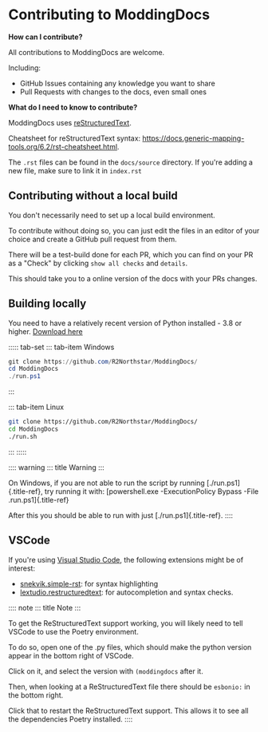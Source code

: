 # Contributing to ModdingDocs

**How can I contribute?**

All contributions to ModdingDocs are welcome.

Including:

-   GitHub Issues containing any knowledge you want to share
-   Pull Requests with changes to the docs, even small ones

**What do I need to know to contribute?**

ModdingDocs uses
[reStructuredText](https://en.wikipedia.org/wiki/ReStructuredText).

Cheatsheet for reStructuredText syntax:
<https://docs.generic-mapping-tools.org/6.2/rst-cheatsheet.html>.

The `.rst` files can be found in the `docs/source` directory. If you\'re
adding a new file, make sure to link it in `index.rst`

## Contributing without a local build

You don\'t necessarily need to set up a local build environment.

To contribute without doing so, you can just edit the files in an editor
of your choice and create a GitHub pull request from them.

There will be a test-build done for each PR, which you can find on your
PR as a \"Check\" by clicking `show all checks` and `details`.

This should take you to a online version of the docs with your PRs
changes.

## Building locally

You need to have a relatively recent version of Python installed - 3.8
or higher. [Download here](https://www.python.org/downloads/)

::::: tab-set
::: tab-item
Windows

``` powershell
git clone https://github.com/R2Northstar/ModdingDocs/
cd ModdingDocs
./run.ps1
```
:::

::: tab-item
Linux

``` bash
git clone https://github.com/R2Northstar/ModdingDocs/
cd ModdingDocs
./run.sh
```
:::
:::::

:::: warning
::: title
Warning
:::

On Windows, if you are not able to run the script by running
[./run.ps1]{.title-ref}, try running it with: [powershell.exe
-ExecutionPolicy Bypass -File .run.ps1]{.title-ref}

After this you should be able to run with just [./run.ps1]{.title-ref}.
::::

## VSCode

If you\'re using [Visual Studio Code](https://code.visualstudio.com/),
the following extensions might be of interest:

-   [snekvik.simple-rst](https://marketplace.visualstudio.com/items?itemName=trond-snekvik.simple-rst):
    for syntax highlighting
-   [lextudio.restructuredtext](https://marketplace.visualstudio.com/items?itemName=lextudio.restructuredtext):
    for autocompletion and syntax checks.

:::: note
::: title
Note
:::

To get the ReStructuredText support working, you will likely need to
tell VSCode to use the Poetry environment.

To do so, open one of the .py files, which should make the python
version appear in the bottom right of VSCode.

Click on it, and select the version with `(moddingdocs` after it.

Then, when looking at a ReStructuredText file there should be `esbonio:`
in the bottom right.

Click that to restart the ReStructuredText support. This allows it to
see all the dependencies Poetry installed.
::::

